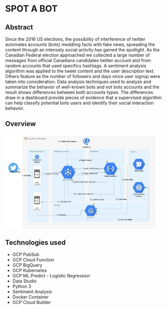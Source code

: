 # SPOT A BOT

## Abstract 

Since the 2016 US elections, the possibility of interference of twitter automates accounts (bots) meddling facts with fake news, spreading the content through an intensely social activity has gained the spotlight.  As the Canadian Federal election approached we collected a large number of messages from official Canadians candidates twitter account and from random accounts that used specifics hashtags. A sentiment analysis algorithm was applied to the tweet content and the user description text. Others feature as the number of followers and days since user signup were taken into consideration. Data analysis techniques used to analyze and summarize the behavior of well-known bots and not bots accounts and the result shows differences between both accounts types. The differences draw in a dashboard provide pieces of evidence that a supervised algorithm can help classify potential bots users and identify their social interaction behavior. 


## Overview
![Image](https://github.com/liebycardoso/twitterstreamkubernetes/blob/master/IMG/structure.jpg)

## Technologies used

* GCP PubSub
* GCP Cloud Function
* GCP BigQuery
* GCP Kubernetes
* GCP ML.Predict - Logistic Regression
* Data Studio
* Python 3
* Sentiment Analysis
* Docker Container
* GCP Cloud Builder
